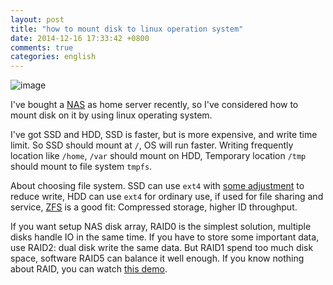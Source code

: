 ```yaml
---
layout: post
title: "how to mount disk to linux operation system"
date: 2014-12-16 17:33:42 +0800
comments: true
categories: english
---
```


![image](http://product-images.www8-hp.com/digmedialib/prodimg/lowres/c03690405.png)

I've bought a [NAS](http://www8.hp.com/cn/zh/products/disk-backup/product-detail.html?oid=6280791) as home server recently, so I've considered how to mount disk on it by using linux operating system.

I've got SSD and HDD, SSD is faster, but is more expensive, and write time limit. So SSD should mount at `/`, OS will run faster. Writing frequently location like `/home`, `/var` should mount on HDD, Temporary location `/tmp` should mount to file system `tmpfs`.

About choosing file system. SSD can use `ext4` with [some adjustment](http://superuser.com/questions/228657/which-linux-filesystem-works-best-with-ssd) to reduce write, HDD can use `ext4` for ordinary use, if used for file sharing and service, [ZFS](http://doc.freenas.org/9.3/freenas_intro.html#zfs-primer) is a good fit: Compressed storage, higher ID throughput.

If you want setup NAS disk array, RAID0 is the simplest solution, multiple disks handle IO in the same time. If you have to store some important data, use RAID2: dual disk write the same data. But RAID1 spend too much disk space, software RAID5 can balance it well enough. If you know nothing about RAID, you can watch [this demo](http://www.acnc.com/raid).





